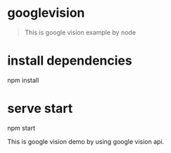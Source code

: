 # googlevision
> This is google vision example by node

# install dependencies
npm install

# serve start
npm start

This is google vision demo by using google vision api.


